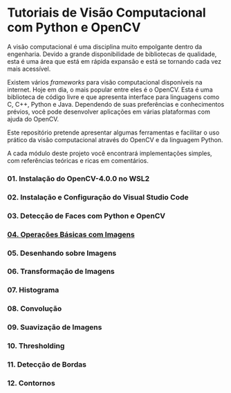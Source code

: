 # Tutoriais de Visão Computacional com Python e OpenCV

A visão computacional é uma disciplina muito empolgante dentro da engenharia. Devido a grande disponibilidade de bibliotecas de qualidade, esta é uma área que está em rápida expansão e está se tornando cada vez mais acessível. 

Existem vários *frameworks* para visão computacional disponíveis na internet. Hoje em dia, o mais popular entre eles é o OpenCV. Esta é uma biblioteca de código livre e que apresenta interface para linguagens como C, C++, Python e Java. Dependendo de suas preferências e conhecimentos prévios, você pode desenvolver aplicações em várias plataformas com ajuda do OpenCV.

Este repositório pretende apresentar algumas ferramentas e facilitar o uso prático da visão computacional através do OpenCV e da linguagem Python.

A cada módulo deste projeto você encontrará implementações simples, com referências teóricas e ricas em comentários.

### 01. Instalação do OpenCV-4.0.0 no WSL2

### 02. Instalação e Configuração do Visual Studio Code

### 03. Detecção de Faces com Python e OpenCV

### [04. Operações Básicas com Imagens](https://github.com/eloiluiz/opencv-python-tutorial/blob/master/04_Basic_Image_Operations/image.py)

### 05. Desenhando sobre Imagens

### 06. Transformação de Imagens

### 07. Histograma

### 08. Convolução

### 09. Suavização de Imagens

### 10. Thresholding

### 11. Detecção de Bordas

### 12. Contornos

